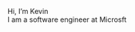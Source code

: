 Hi, I’m Kevin<br/>
I am a software engineer at Microsft 

<!---
kwonus-msft/kwonus-msft is a ✨ special ✨ repository because its `README.md` (this file) appears on your GitHub profile.
You can click the Preview link to take a look at your changes.
--->
